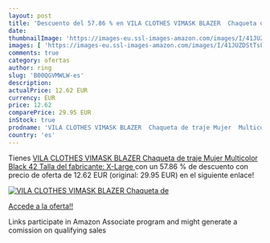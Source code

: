 ```yaml
---
layout: post
title: 'Descuento del 57.86 % en VILA CLOTHES VIMASK BLAZER  Chaqueta de '
date: 
thumbnailImage: 'https://images-eu.ssl-images-amazon.com/images/I/41JUZDStTsL._SL200_.jpg'
images: [ 'https://images-eu.ssl-images-amazon.com/images/I/41JUZDStTsL._SL200_.jpg' ]
comments: true
category: ofertas
author: ring
slug: 'B00QGVMWLW-es'
description:
actualPrice: 12.62 EUR
currency: EUR
price: 12.62
comparePrice: 29.95 EUR
inStock: true
prodname: 'VILA CLOTHES VIMASK BLAZER  Chaqueta de traje Mujer  Multicolor  Black   42  Talla del fabricante: X-Large '
country: 'es'
---
```


Tienes [VILA CLOTHES VIMASK BLAZER  Chaqueta de traje Mujer  Multicolor  Black   42  Talla del fabricante: X-Large ](https://www.amazon.es/dp/B00QGVMWLW/?tag=tolees-21) con un 57.86 % de descuento con precio de oferta de 12.62 EUR (original: 29.95 EUR) en el siguiente enlace!

[![VILA CLOTHES VIMASK BLAZER  Chaqueta de ](https://images-eu.ssl-images-amazon.com/images/I/41JUZDStTsL._SL200_.jpg)](https://www.amazon.es/dp/B00QGVMWLW/?tag=tolees-21)

[Accede a la oferta!!](https://www.amazon.es/dp/B00QGVMWLW/?tag=tolees-21)

Links participate in Amazon Associate program and might generate a comission on qualifying sales


